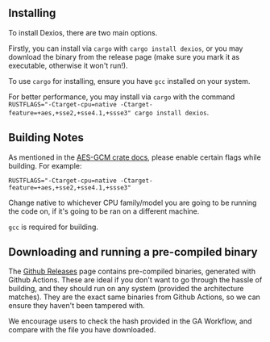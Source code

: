 ## Installing

To install Dexios, there are two main options.

Firstly, you can install via `cargo` with `cargo install dexios`, or you may download the binary from the release page (make sure you mark it as executable, otherwise it won't run!). 

To use `cargo` for installing, ensure you have `gcc` installed on your system.

For better performance, you may install via `cargo` with the command `RUSTFLAGS="-Ctarget-cpu=native -Ctarget-feature=+aes,+sse2,+sse4.1,+ssse3" cargo install dexios`.

## Building Notes

As mentioned in the [AES-GCM crate docs](https://docs.rs/aes-gcm/latest/aes_gcm/index.html#performance-notes), please enable certain flags while building. For example:

`RUSTFLAGS="-Ctarget-cpu=native -Ctarget-feature=+aes,+sse2,+sse4.1,+ssse3"`

Change native to whichever CPU family/model you are going to be running the code on, if it's going to be ran on a different machine.

`gcc` is required for building.

## Downloading and running a pre-compiled binary

The [Github Releases](https://github.com/brxken128/dexios/releases) page contains pre-compiled binaries, generated with Github Actions. These are ideal if you don't want to go through the hassle of building, and they should run on any system (provided the architecture matches). They are the exact same binaries from Github Actions, so we can ensure they haven't been tampered with. 

We encourage users to check the hash provided in the GA Workflow, and compare with the file you have downloaded.